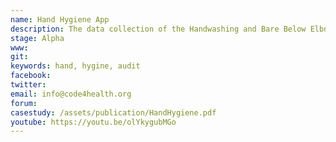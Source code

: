 ```yaml
---
name: Hand Hygiene App 
description: The data collection of the Handwashing and Bare Below Elbow (BBE) audits within the organisation are currently a paper based process. It tracks the number of hand washing opportunities taken and checks for BBE compliance, before calculating overall percentages of staff compliance across multiples wards and directorates. A significant drawback to this is that it is very a time consuming audit process. Our solution is an application that allows for capture of such audit information through the user's input of data, as well as displaying the compliance rate using charts, before finally exporting all the information to Excel format. Ultimately, our application aims to provide utmost convenience for the auditors to carry out the audit process accurately.
stage: Alpha
www:  
git: 
keywords: hand, hygine, audit 
facebook: 
twitter: 
email: info@code4health.org
forum: 
casestudy: /assets/publication/HandHygiene.pdf
youtube: https://youtu.be/olYkygubMGo
--- 
```


